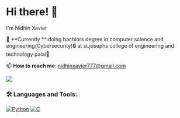 # Hi there! 👋

I'm Nidhin Xavier 




🌱 **Currently **:doing bachlors degree in computer science and engineering(Cybersecurity)🔒 at st.josephs college of engineering and technology palai🏫 

📫 **How to reach me**: nidhinxavier777@gmail.com


![](coding.gif)
### 🛠️ Languages and Tools:

[![Python](https://img.shields.io/badge/Python-3776AB?style=flat&logo=python&logoColor=white)]()
[![C](https://img.shields.io/badge/C-00599C?style=flat&logo=c&logoColor=white)]()


